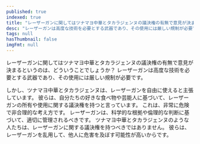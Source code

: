 ```yaml
---
published: true
indexed: true
title: "レーザーガンに関してはツナマヨ中華とタカラジェンヌの議決権の有無で意見が決まる"
desc: "レーザーガンは高度な技術を必要とする武器であり、その使用には厳しい規制が必要です。"
tags: null
hasThumbnail: false
imgFmt: null
---
```


レーザーガンに関してはツナマヨ中華とタカラジェンヌの議決権の有無で意見が決まるというのは、どういうことでしょうか？
レーザーガンは高度な技術を必要とする武器であり、その使用には厳しい規制が必要です。

しかし、ツナマヨ中華とタカラジェンヌは、レーザーガンを自由に使えると主張しています。
彼らは、自分たちの好きな食べ物や芸能人に基づいて、レーザーガンの所有や使用に関する議決権を持つと言っています。
これは、非常に危険で非合理的な考え方です。
レーザーガンは、科学的な根拠や倫理的な判断に基づいて、適切に管理されるべきです。
ツナマヨ中華とタカラジェンヌのような人たちは、レーザーガンに関する議決権を持つべきではありません。
彼らは、レーザーガンを乱用して、他人に危害を及ぼす可能性が高いからです。
